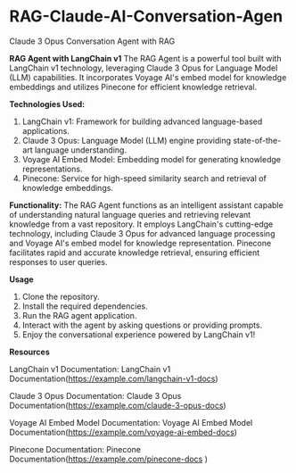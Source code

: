 # RAG-Claude-AI-Conversation-Agen
Claude 3 Opus Conversation Agent with RAG

**RAG Agent with LangChain v1**
The RAG Agent is a powerful tool built with LangChain v1 technology, leveraging Claude 3 Opus for Language Model (LLM) capabilities. It incorporates Voyage AI's embed model for knowledge embeddings and utilizes Pinecone for efficient knowledge retrieval.

**Technologies Used:**

1. LangChain v1: Framework for building advanced language-based applications.
2. Claude 3 Opus: Language Model (LLM) engine providing state-of-the-art language understanding.
3. Voyage AI Embed Model: Embedding model for generating knowledge representations.
4. Pinecone: Service for high-speed similarity search and retrieval of knowledge embeddings.


**Functionality:**
The RAG Agent functions as an intelligent assistant capable of understanding natural language queries and retrieving relevant knowledge from a vast repository. It employs LangChain's cutting-edge technology, including Claude 3 Opus for advanced language processing and Voyage AI's embed model for knowledge representation. Pinecone facilitates rapid and accurate knowledge retrieval, ensuring efficient responses to user queries.

**Usage**

1. Clone the repository.
2. Install the required dependencies.
3. Run the RAG agent application.
4. Interact with the agent by asking questions or providing prompts.
5. Enjoy the conversational experience powered by LangChain v1!



**Resources**

LangChain v1 Documentation: LangChain v1 Documentation(https://example.com/langchain-v1-docs)

Claude 3 Opus Documentation: Claude 3 Opus Documentation(https://example.com/claude-3-opus-docs)

Voyage AI Embed Model Documentation: Voyage AI Embed Model Documentation(https://example.com/voyage-ai-embed-docs)

Pinecone Documentation: Pinecone Documentation(https://example.com/pinecone-docs )



